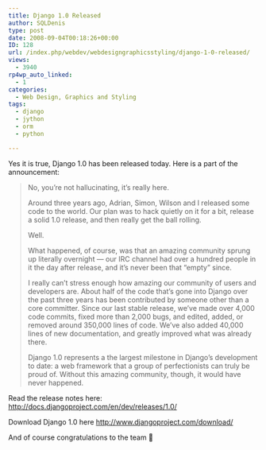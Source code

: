 ```yaml
---
title: Django 1.0 Released
author: SQLDenis
type: post
date: 2008-09-04T00:18:26+00:00
ID: 128
url: /index.php/webdev/webdesigngraphicsstyling/django-1-0-released/
views:
  - 3940
rp4wp_auto_linked:
  - 1
categories:
  - Web Design, Graphics and Styling
tags:
  - django
  - jython
  - orm
  - python

---
```

Yes it is true, Django 1.0 has been released today. Here is a part of the announcement:

> No, you&#8217;re not hallucinating, it&#8217;s really here.
> 
> Around three years ago, Adrian, Simon, Wilson and I released some code to the world. Our plan was to hack quietly on it for a bit, release a solid 1.0 release, and then really get the ball rolling.
> 
> Well.
> 
> What happened, of course, was that an amazing community sprung up literally overnight — our IRC channel had over a hundred people in it the day after release, and it’s never been that “empty” since.
> 
> I really can’t stress enough how amazing our community of users and developers are. About half of the code that’s gone into Django over the past three years has been contributed by someone other than a core committer. Since our last stable release, we’ve made over 4,000 code commits, fixed more than 2,000 bugs, and edited, added, or removed around 350,000 lines of code. We’ve also added 40,000 lines of new documentation, and greatly improved what was already there.
> 
> Django 1.0 represents a the largest milestone in Django’s development to date: a web framework that a group of perfectionists can truly be proud of. Without this amazing community, though, it would have never happened.

Read the release notes here: http://docs.djangoproject.com/en/dev/releases/1.0/

Download Django 1.0 here http://www.djangoproject.com/download/

And of course congratulations to the team 🙂